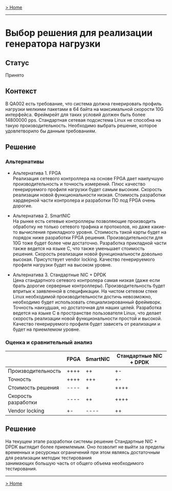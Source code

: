 [> Home](../graduate_project.md)

---

# Выбор решения для реализации генератора нагрузки


## Статус

Принято

## Контекст

В QA002 есть требование, что система должна генерировать профиль нагрузки мелкими пакетами в 64 байта на максимальной 
скорости 10G интерфейса. Фреймрейт для таких условий должен быть более 14800000 pps. Стандартная сетевая подсистема 
Linux не способна на такую производительность. Необходимо выбрать решение, которое удовлетворило бы данным требованиям. 

## Решение

### Альтернативы
- Альтернатива 1. FPGA  
  Реализация сетевого контроллера на основе FPGA дает наилучшую производительность и точность измерений. Плюс качество 
  генерируемого профиля нагрузки будет самым высоким. Скорость реализации новой функциональности низкая. Стоимость 
  разработки хардверной части контролера и разработки ПО под FPGA очень дорогие.

- Альтернатива 2. SmartNIC  
  На рынке есть сетевые контроллеры позволяющие производить обработку не только сетевого трафика и протоколов, но даже 
  какие-то вычисления прикладного уровня. Стоимость такой карты будет на порядок ниже разработки FPGA решения. 
  Производительности для 10G тоже будет более чем достаточно. Разработка прикладной части также ведется на языке C, что также 
  уменьшает стоимость решения. Скорость реализации новой функциональности довольно высокая. Присутствует vendor locking. 
  Качество генерируемого профиля нагрузки будет на высоком уровне.

- Альтернатива 3. Стандартные NIC + DPDK  
  Цена стандартного сетевого контролера самая низкая (даже если брать дорогие серверные контроллеры). Производительность 
  будет впритык к заявленной в спецификации.  На чистом сетевом стеке Linux необходимой производительности достичь 
  невозможно, необходимо будет использовать специализированный фреймворк. Точность наихудшая, но достаточная для наших 
  целей. Разработка ведется на языке C в пространстве пользователя Linux, что делает скорость реализации новой 
  функциональности простой и высокой. Качество генерируемого профиля будет зависеть от реализации и будет на приемлемом
  уровне.

### Оценка и сравнительный анализ

|                     | FPGA | SmartNIC | Стандартные NIC + DPDK |
|---------------------|------|----------|------------------------|
| Производительность  | ++++ | ++       | +-                     |
| Точность            | ++++ | +++      | +-                     |
| Стоимость решения   | ---- | +        | ++++                   |
| Скорость разработки | ---- | ++       | ++++                   |
| Vendor locking      | +-   | ----     | ++                     |

## Решение

На текущем этапе разработки системы решение Стандартные NIC + DPDK выглядит более приемлемым. Оно позволит не выйти за 
пределы временных и ресурсных ограничений при этом являясь достаточным для реализации методик тестирования  
занимающих большую часть от общего объема необходимого тестирования. 

---

[> Home](../graduate_project.md)